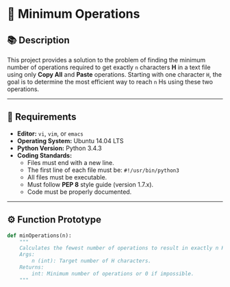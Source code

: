 # 📄 Minimum Operations

## 📚 Description

This project provides a solution to the problem of finding the minimum number of operations required to get exactly `n` characters **H** in a text file using only **Copy All** and **Paste** operations. Starting with one character `H`, the goal is to determine the most efficient way to reach `n` Hs using these two operations.

---

## 📌 Requirements

- **Editor:** `vi`, `vim`, or `emacs`
- **Operating System:** Ubuntu 14.04 LTS
- **Python Version:** Python 3.4.3
- **Coding Standards:**
  - Files must end with a new line.
  - The first line of each file must be: `#!/usr/bin/python3`
  - All files must be executable.
  - Must follow **PEP 8** style guide (version 1.7.x).
  - Code must be properly documented.

---

## ⚙️ Function Prototype

```python
def minOperations(n):
    """
    Calculates the fewest number of operations to result in exactly n H characters.
    Args:
        n (int): Target number of H characters.
    Returns:
        int: Minimum number of operations or 0 if impossible.
    """


